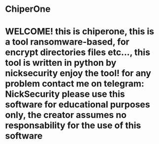 # ChiperOne

WELCOME! this is chiperone, this is a tool ransomware-based, for encrypt directories files etc..., this tool is written in python by nicksecurity
enjoy the tool!
for any problem contact me on telegram: NickSecurity
please use this software for educational purposes only, the creator assumes no responsability for the use of this software
============================================================================================================================
